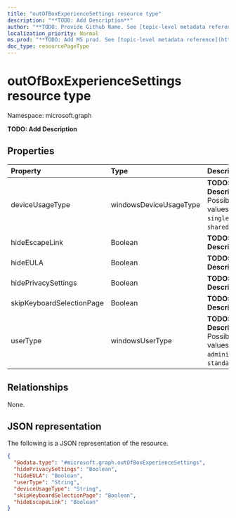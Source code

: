 ```yaml
---
title: "outOfBoxExperienceSettings resource type"
description: "**TODO: Add Description**"
author: "**TODO: Provide Github Name. See [topic-level metadata reference](https://msgo.azurewebsites.net/add/document/guidelines/metadata.html#topic-level-metadata)**"
localization_priority: Normal
ms.prod: "**TODO: Add MS prod. See [topic-level metadata reference](https://msgo.azurewebsites.net/add/document/guidelines/metadata.html#topic-level-metadata)**"
doc_type: resourcePageType
---
```


# outOfBoxExperienceSettings resource type


Namespace: microsoft.graph

**TODO: Add Description**

## Properties
|Property|Type|Description|
|:---|:---|:---|
|deviceUsageType|windowsDeviceUsageType|**TODO: Add Description**. Possible values are: `singleUser`, `shared`.|
|hideEscapeLink|Boolean|**TODO: Add Description**|
|hideEULA|Boolean|**TODO: Add Description**|
|hidePrivacySettings|Boolean|**TODO: Add Description**|
|skipKeyboardSelectionPage|Boolean|**TODO: Add Description**|
|userType|windowsUserType|**TODO: Add Description**. Possible values are: `administrator`, `standard`.|

## Relationships
None.

## JSON representation
The following is a JSON representation of the resource.
<!-- {
  "blockType": "resource",
  "@odata.type": "microsoft.graph.outOfBoxExperienceSettings"
}
-->
``` json
{
  "@odata.type": "#microsoft.graph.outOfBoxExperienceSettings",
  "hidePrivacySettings": "Boolean",
  "hideEULA": "Boolean",
  "userType": "String",
  "deviceUsageType": "String",
  "skipKeyboardSelectionPage": "Boolean",
  "hideEscapeLink": "Boolean"
}
```

